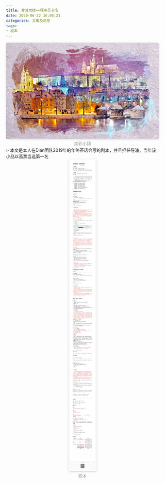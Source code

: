```yaml
---
title: 非诚勿扰——程序员专场
date: 2020-06-22 16:06:21
categories: 文集及讲座
tags:
- 剧本
---
```


<center>
    <img style="border-radius: 0.3125em;
    box-shadow: 0 2px 4px 0 rgba(34,36,38,.12),0 2px 10px 0 rgba(34,36,38,.08);" 
    src="非诚勿扰——程序员专场/oxj7mm.jpg">
    <br>
    <div style="color:orange;
    display: inline-block;
    color: #999;
    padding: 2px;">炫彩小镇</div>
</center>
> 本文是本人在Dian团队2019年的年终茶话会写的剧本，并且担任导演，当年该小品以高票当选第一名

<!-- more -->
<center>
    <img style="border-radius: 0.3125em;
    box-shadow: 0 2px 4px 0 rgba(34,36,38,.12),0 2px 10px 0 rgba(34,36,38,.08);" 
    src="非诚勿扰——程序员专场/《非诚勿扰——程序员专场》.jpg">
    <br>
    <div style="color:orange;
    display: inline-block;
    color: #999;
    padding: 2px;">剧本</div>
</center>